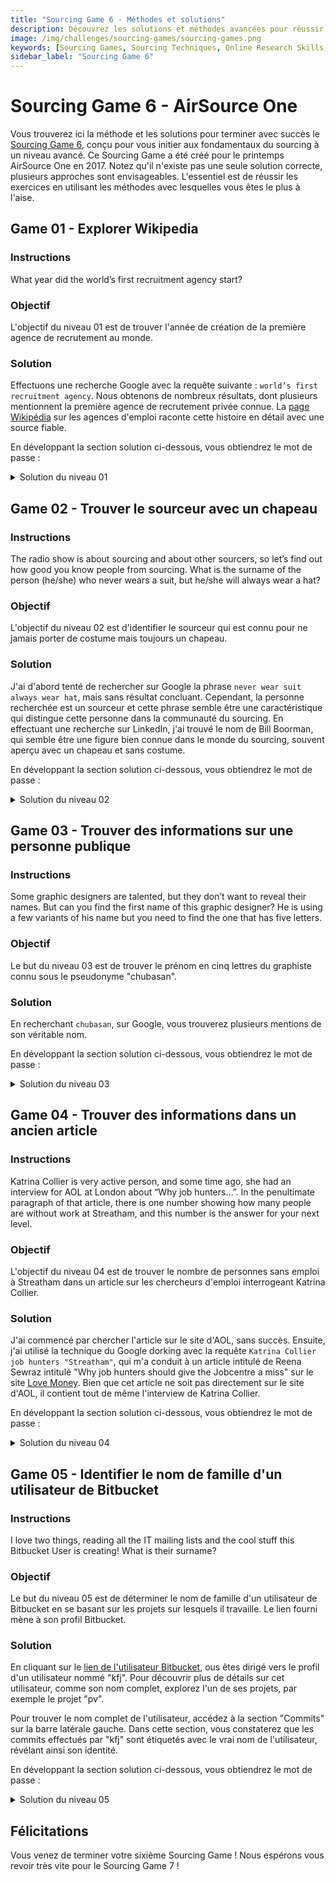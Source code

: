 ```yaml
---
title: "Sourcing Game 6 - Méthodes et solutions"
description: Découvrez les solutions et méthodes avancées pour réussir le Sourcing Game 6 issu du AirSource One 2017. Suivez nos étapes et astuces pour améliorer vos compétences en sourcing.
image: /img/challenges/sourcing-games/sourcing-games.png
keywords: [Sourcing Games, Sourcing Techniques, Online Research Skills, OSINT, AirSource One]
sidebar_label: "Sourcing Game 6"
---
```


# Sourcing Game 6 - AirSource One

Vous trouverez ici la méthode et les solutions pour terminer avec succès le [Sourcing Game 6](https://sourcing.games/game-6/), conçu pour vous initier aux fondamentaux du sourcing à un niveau avancé. Ce Sourcing Game a été créé pour le printemps AirSource One en 2017. Notez qu'il n'existe pas une seule solution correcte, plusieurs approches sont envisageables. L'essentiel est de réussir les exercices en utilisant les méthodes avec lesquelles vous êtes le plus à l'aise.

## Game 01 - Explorer Wikipedia

### Instructions

What year did the world’s first recruitment agency start?

### Objectif

L'objectif du niveau 01 est de trouver l'année de création de la première agence de recrutement au monde.

### Solution

Effectuons une recherche Google avec la requête suivante : `world’s first recruitment agency`. Nous obtenons de nombreux résultats, dont plusieurs mentionnent la première agence de recrutement privée connue. La [page Wikipédia](https://en.wikipedia.org/wiki/Employment_agency) sur les agences d'emploi raconte cette histoire en détail avec une source fiable.

En développant la section solution ci-dessous, vous obtiendrez le mot de passe :

<details>
<summary>Solution du niveau 01</summary>

Selon Wikipédia, l'une des plus anciennes références à une agence d'emploi publique remonte à 1650, lorsque Henry Robinson proposa un "Office of Addresses and Encounters" qui mettrait en relation employeurs et travailleurs.

![Solution du niveau 01](/img/challenges/sourcing-games/game-6/sourcing-games-6-01.png "Solution du niveau 01")

Le mot de passe pour atteindre le niveau suivant est "**1650**".

</details>

## Game 02 - Trouver le sourceur avec un chapeau

### Instructions

The radio show is about sourcing and about other sourcers, so let’s find out how good you know people from sourcing. What is the surname of the person (he/she) who never wears a suit, but he/she will always wear a hat?

### Objectif

L'objectif du niveau 02 est d'identifier le sourceur qui est connu pour ne jamais porter de costume mais toujours un chapeau.

### Solution

J'ai d'abord tenté de rechercher sur Google la phrase `never wear suit always wear hat`, mais sans résultat concluant. Cependant, la personne recherchée est un sourceur et cette phrase semble être une caractéristique qui distingue cette personne dans la communauté du sourcing. En effectuant une recherche sur LinkedIn, j'ai trouvé le nom de Bill Boorman, qui semble être une figure bien connue dans le monde du sourcing, souvent aperçu avec un chapeau et sans costume.

En développant la section solution ci-dessous, vous obtiendrez le mot de passe :

<details>
<summary>Solution du niveau 02</summary>

![Solution du niveau 02](/img/challenges/sourcing-games/game-6/sourcing-games-6-02.png "Solution du niveau 02")

Le mot de passe pour atteindre le niveau suivant est "**boorman**".

</details>

## Game 03 - Trouver des informations sur une personne publique

### Instructions

Some graphic designers are talented, but they don’t want to reveal their names. But can you find the first name of this graphic designer? He is using a few variants of his name but you need to find the one that has five letters.

### Objectif

Le but du niveau 03 est de trouver le prénom en cinq lettres du graphiste connu sous le pseudonyme "chubasan".

### Solution

En recherchant `chubasan`, sur Google, vous trouverez plusieurs mentions de son véritable nom.

En développant la section solution ci-dessous, vous obtiendrez le mot de passe :

<details>
<summary>Solution du niveau 03</summary>

Après avoir consulté les résultats, il apparaît que le véritable nom de l'artiste est Sasha Chubar.

![Solution du niveau 03](/img/challenges/sourcing-games/game-6/sourcing-games-6-03.png "Solution du niveau 03")

Le mot de passe pour atteindre le niveau suivant est "**Sasha**".

</details>

## Game 04 - Trouver des informations dans un ancien article

### Instructions

Katrina Collier is very active person, and some time ago, she had an interview for AOL at London about “Why job hunters…”. In the penultimate paragraph of that article, there is one number showing how many people are without work at Streatham, and this number is the answer for your next level.

### Objectif

L'objectif du niveau 04 est de trouver le nombre de personnes sans emploi à Streatham dans un article sur les chercheurs d'emploi interrogeant Katrina Collier.

### Solution

J'ai commencé par chercher l'article sur le site d'AOL, sans succès. Ensuite, j'ai utilisé la technique du Google dorking avec la requête `Katrina Collier job hunters "Streatham"`, qui m'a conduit à un article intitulé de Reena Sewraz intitulé "Why job hunters should give the Jobcentre a miss" sur le site [Love Money](https://www.lovemoney.com/news/15321/you-cant-get-a-job-at-the-jobcentre). Bien que cet article ne soit pas directement sur le site d'AOL, il contient tout de même l'interview de Katrina Collier.

En développant la section solution ci-dessous, vous obtiendrez le mot de passe :

<details>
<summary>Solution du niveau 04</summary>

Dans l'avant-dernier paragraphe de l'article, il est mentionné que Streatham compte 4 870 personnes sans emploi.

![Solution du niveau 04](/img/challenges/sourcing-games/game-6/sourcing-games-6-04.png "Solution du niveau 04")

Le mot de passe pour atteindre le niveau suivant est "**4870**".

</details>

## Game 05 - Identifier le nom de famille d'un utilisateur de Bitbucket

### Instructions

I love two things, reading all the IT mailing lists and the cool stuff this Bitbucket User is creating! What is their surname?

### Objectif

Le but du niveau 05 est de déterminer le nom de famille d'un utilisateur de Bitbucket en se basant sur les projets sur lesquels il travaille. Le lien fourni mène à son profil Bitbucket.

### Solution

En cliquant sur le [lien de l'utilisateur Bitbucket](https://bitbucket.org/kfj/), ous êtes dirigé vers le profil d'un utilisateur nommé "kfj". Pour découvrir plus de détails sur cet utilisateur, comme son nom complet, explorez l'un de ses projets, par exemple le projet "pv".

Pour trouver le nom complet de l'utilisateur, accédez à la section "Commits" sur la barre latérale gauche. Dans cette section, vous constaterez que les commits effectués par "kfj" sont étiquetés avec le vrai nom de l'utilisateur, révélant ainsi son identité.

En développant la section solution ci-dessous, vous obtiendrez le mot de passe :

<details>
<summary>Solution du niveau 05</summary>

Le véritable nom de l'utilisateur "kfj" est Kay F. Jahnke.

![Solution du niveau 05](/img/challenges/sourcing-games/game-6/sourcing-games-6-05.png "Solution du niveau 05")

Le mot de passe pour atteindre le niveau suivant est "**jahnke**".

</details>

## Félicitations

Vous venez de terminer votre sixième Sourcing Game ! Nous espérons vous revoir très vite pour le Sourcing Game 7 !